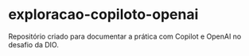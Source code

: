 # exploracao-copiloto-openai
Repositório criado para documentar a prática com Copilot e OpenAI no desafio da DIO.
